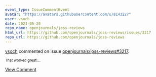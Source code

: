 ```yaml
---
event_type: IssueCommentEvent
avatar: "https://avatars.githubusercontent.com/u/814322?"
user: vsoch
date: 2021-05-20
repo_name: openjournals/joss-reviews
html_url: https://github.com/openjournals/joss-reviews/issues/3217
repo_url: https://github.com/openjournals/joss-reviews
---
```


<a href='https://github.com/vsoch' target='_blank'>vsoch</a> commented on issue <a href='https://github.com/openjournals/joss-reviews/issues/3217' target='_blank'>openjournals/joss-reviews#3217</a>.

<small>That worked great!...</small>

<a href='https://github.com/openjournals/joss-reviews/issues/3217' target='_blank'>View Comment</a>